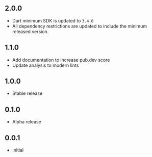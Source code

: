 ## 2.0.0

- Dart minimum SDK is updated to `3.4.0`
- All dependency restrictions are updated to include the minimum released version.

## 1.1.0

- Add documentation to increase pub.dev score
- Update analysis to modern lints

## 1.0.0

- Stable release

## 0.1.0

- Alpha release

## 0.0.1

- Initial
